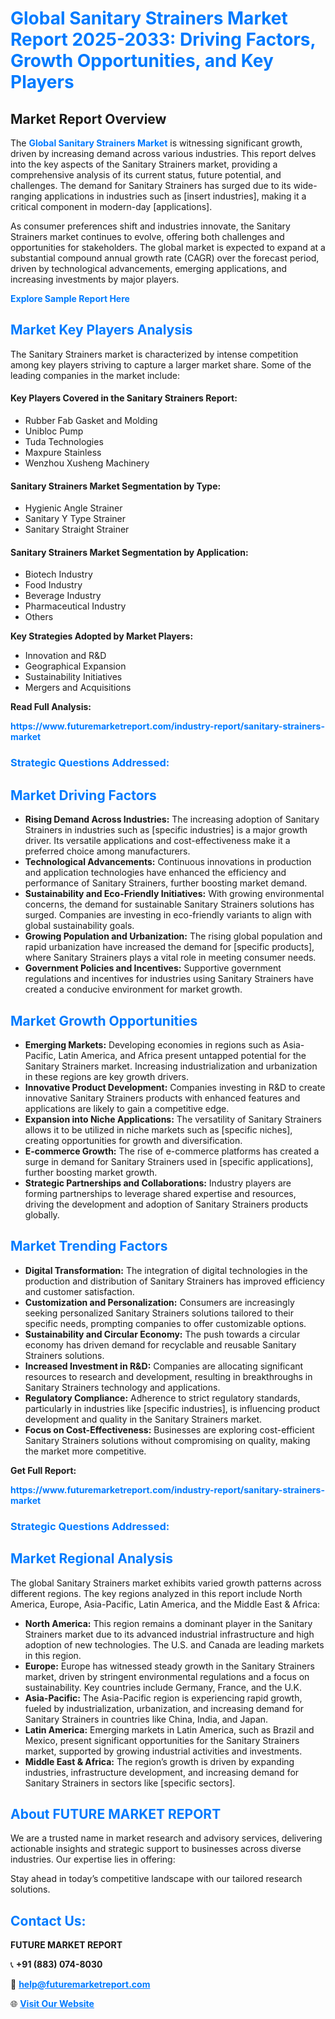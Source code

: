 <h1 style="color: #007BFF;">Global Sanitary Strainers Market Report 2025-2033: Driving Factors, Growth Opportunities, and Key Players</h1>

<section id="overview">
<h2>Market Report Overview</h2>
<p>The <a href="https://www.futuremarketreport.com/industry-report/sanitary-strainers-market" style="color: #007BFF; text-decoration: none;"><strong>Global Sanitary Strainers Market</strong></a> is witnessing significant growth, driven by increasing demand across various industries. This report delves into the key aspects of the Sanitary Strainers market, providing a comprehensive analysis of its current status, future potential, and challenges. The demand for Sanitary Strainers has surged due to its wide-ranging applications in industries such as [insert industries], making it a critical component in modern-day [applications].</p>
<p>As consumer preferences shift and industries innovate, the Sanitary Strainers market continues to evolve, offering both challenges and opportunities for stakeholders. The global market is expected to expand at a substantial compound annual growth rate (CAGR) over the forecast period, driven by technological advancements, emerging applications, and increasing investments by major players.</p>
</section>

<section id="overview">
<p><a href="https://www.futuremarketreport.com/request-sample/reportId=29228" style="color: #007BFF; text-decoration: none;"><strong>Explore Sample Report Here</strong></a></p>
</section>

<section id="key-players">
<h2 style="color: #007BFF;">Market Key Players Analysis</h2>
<p>The Sanitary Strainers market is characterized by intense competition among key players striving to capture a larger market share. Some of the leading companies in the market include:</p>
<h4>Key Players Covered in the Sanitary Strainers Report:</h4>
<ul><li>Rubber Fab Gasket and Molding</li><li>Unibloc Pump</li><li>Tuda Technologies</li><li>Maxpure Stainless</li><li>Wenzhou Xusheng Machinery</li></ul>
<h4>Sanitary Strainers Market Segmentation by Type:</h4>
<ul><li>Hygienic Angle Strainer</li><li>Sanitary Y Type Strainer</li><li>Sanitary Straight Strainer</li></ul>

<h4>Sanitary Strainers Market Segmentation by Application:</h4>
<ul><li>Biotech Industry</li><li>Food Industry</li><li>Beverage Industry</li><li>Pharmaceutical Industry</li><li>Others</li></ul>
<p><strong>Key Strategies Adopted by Market Players:</strong></p>
<ul>
<li>Innovation and R&D</li>
<li>Geographical Expansion</li>
<li>Sustainability Initiatives</li>
<li>Mergers and Acquisitions</li>
</ul>
</section>

<section>
<p><strong>Read Full Analysis: </strong></p><a href="https://www.futuremarketreport.com/industry-report/sanitary-strainers-market" style="color: #007BFF; text-decoration: none;"><strong>https://www.futuremarketreport.com/industry-report/sanitary-strainers-market</strong></a>
<h3 style="color: #007BFF;">Strategic Questions Addressed:</h3>
</section>

<section id="driving-factors">
<h2 style="color: #007BFF;">Market Driving Factors</h2>
<ul>
<li><strong>Rising Demand Across Industries:</strong> The increasing adoption of Sanitary Strainers in industries such as [specific industries] is a major growth driver. Its versatile applications and cost-effectiveness make it a preferred choice among manufacturers.</li>
<li><strong>Technological Advancements:</strong> Continuous innovations in production and application technologies have enhanced the efficiency and performance of Sanitary Strainers, further boosting market demand.</li>
<li><strong>Sustainability and Eco-Friendly Initiatives:</strong> With growing environmental concerns, the demand for sustainable Sanitary Strainers solutions has surged. Companies are investing in eco-friendly variants to align with global sustainability goals.</li>
<li><strong>Growing Population and Urbanization:</strong> The rising global population and rapid urbanization have increased the demand for [specific products], where Sanitary Strainers plays a vital role in meeting consumer needs.</li>
<li><strong>Government Policies and Incentives:</strong> Supportive government regulations and incentives for industries using Sanitary Strainers have created a conducive environment for market growth.</li>
</ul>
</section>

<section id="growth-opportunities">
<h2 style="color: #007BFF;">Market Growth Opportunities</h2>
<ul>
<li><strong>Emerging Markets:</strong> Developing economies in regions such as Asia-Pacific, Latin America, and Africa present untapped potential for the Sanitary Strainers market. Increasing industrialization and urbanization in these regions are key growth drivers.</li>
<li><strong>Innovative Product Development:</strong> Companies investing in R&D to create innovative Sanitary Strainers products with enhanced features and applications are likely to gain a competitive edge.</li>
<li><strong>Expansion into Niche Applications:</strong> The versatility of Sanitary Strainers allows it to be utilized in niche markets such as [specific niches], creating opportunities for growth and diversification.</li>
<li><strong>E-commerce Growth:</strong> The rise of e-commerce platforms has created a surge in demand for Sanitary Strainers used in [specific applications], further boosting market growth.</li>
<li><strong>Strategic Partnerships and Collaborations:</strong> Industry players are forming partnerships to leverage shared expertise and resources, driving the development and adoption of Sanitary Strainers products globally.</li>
</ul>
</section>

<section id="trending-factors">
<h2 style="color: #007BFF;">Market Trending Factors</h2>
<ul>
<li><strong>Digital Transformation:</strong> The integration of digital technologies in the production and distribution of Sanitary Strainers has improved efficiency and customer satisfaction.</li>
<li><strong>Customization and Personalization:</strong> Consumers are increasingly seeking personalized Sanitary Strainers solutions tailored to their specific needs, prompting companies to offer customizable options.</li>
<li><strong>Sustainability and Circular Economy:</strong> The push towards a circular economy has driven demand for recyclable and reusable Sanitary Strainers solutions.</li>
<li><strong>Increased Investment in R&D:</strong> Companies are allocating significant resources to research and development, resulting in breakthroughs in Sanitary Strainers technology and applications.</li>
<li><strong>Regulatory Compliance:</strong> Adherence to strict regulatory standards, particularly in industries like [specific industries], is influencing product development and quality in the Sanitary Strainers market.</li>
<li><strong>Focus on Cost-Effectiveness:</strong> Businesses are exploring cost-efficient Sanitary Strainers solutions without compromising on quality, making the market more competitive.</li>
</ul>
</section>

<section>
<p><strong>Get Full Report: </strong></p><a href="https://www.futuremarketreport.com/industry-report/sanitary-strainers-market" style="color: #007BFF; text-decoration: none;"><strong>https://www.futuremarketreport.com/industry-report/sanitary-strainers-market</strong></a>
<h3 style="color: #007BFF;">Strategic Questions Addressed:</h3>
</section>


<section id="regional-analysis">
<h2 style="color: #007BFF;">Market Regional Analysis</h2>
<p>The global Sanitary Strainers market exhibits varied growth patterns across different regions. The key regions analyzed in this report include North America, Europe, Asia-Pacific, Latin America, and the Middle East & Africa:</p>
<ul>
<li><strong>North America:</strong> This region remains a dominant player in the Sanitary Strainers market due to its advanced industrial infrastructure and high adoption of new technologies. The U.S. and Canada are leading markets in this region.</li>
<li><strong>Europe:</strong> Europe has witnessed steady growth in the Sanitary Strainers market, driven by stringent environmental regulations and a focus on sustainability. Key countries include Germany, France, and the U.K.</li>
<li><strong>Asia-Pacific:</strong> The Asia-Pacific region is experiencing rapid growth, fueled by industrialization, urbanization, and increasing demand for Sanitary Strainers in countries like China, India, and Japan.</li>
<li><strong>Latin America:</strong> Emerging markets in Latin America, such as Brazil and Mexico, present significant opportunities for the Sanitary Strainers market, supported by growing industrial activities and investments.</li>
<li><strong>Middle East & Africa:</strong> The region’s growth is driven by expanding industries, infrastructure development, and increasing demand for Sanitary Strainers in sectors like [specific sectors].</li>
</ul>
</section>

<footer>
<h2 style="color: #007BFF;">About FUTURE MARKET REPORT</h2>
<p>We are a trusted name in market research and advisory services, delivering actionable insights and strategic support to businesses across diverse industries. Our expertise lies in offering:</p>

<p>Stay ahead in today’s competitive landscape with our tailored research solutions.</p>

<h2 style="color: #007BFF;">Contact Us:</h2>
<p><strong>FUTURE MARKET REPORT</strong></p>
<p>📞 <strong>+91 (883) 074-8030</strong></p>
<p>📧 <strong><a href="mailto:help@futuremarketreport.com" style="color: #007BFF;">help@futuremarketreport.com</a></strong></p>
<p>🌐 <strong><a href="https://www.futuremarketreport.com/" style="color: #007BFF;">Visit Our Website</a></strong></p>
</footer>